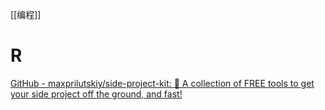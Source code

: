 [[编程]]
# R
[GitHub - maxprilutskiy/side-project-kit: 🔖 A collection of FREE tools to get your side project off the ground, and fast!](https://github.com/maxprilutskiy/side-project-kit#backend)
